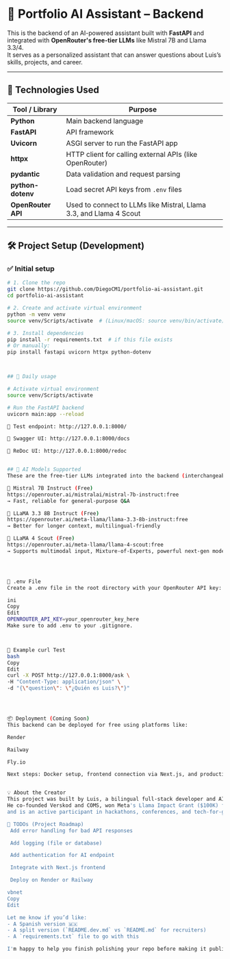 # 🧠 Portfolio AI Assistant – Backend

This is the backend of an AI-powered assistant built with **FastAPI** and integrated with **OpenRouter's free-tier LLMs** like Mistral 7B and Llama 3.3/4.  
It serves as a personalized assistant that can answer questions about Luis’s skills, projects, and career.

---

## 🚀 Technologies Used

| Tool / Library       | Purpose                                                                 |
|----------------------|-------------------------------------------------------------------------|
| **Python**           | Main backend language                                                   |
| **FastAPI**          | API framework                                                           |
| **Uvicorn**          | ASGI server to run the FastAPI app                                      |
| **httpx**            | HTTP client for calling external APIs (like OpenRouter)                 |
| **pydantic**         | Data validation and request parsing                                     |
| **python-dotenv**    | Load secret API keys from `.env` files                                  |
| **OpenRouter API**   | Used to connect to LLMs like Mistral, Llama 3.3, and Llama 4 Scout      |

---

## 🛠️ Project Setup (Development)

### ✅ Initial setup

```bash
# 1. Clone the repo
git clone https://github.com/DiegoCM1/portfolio-ai-assistant.git
cd portfolio-ai-assistant

# 2. Create and activate virtual environment
python -m venv venv
source venv/Scripts/activate  # (Linux/macOS: source venv/bin/activate)

# 3. Install dependencies
pip install -r requirements.txt  # if this file exists
# Or manually:
pip install fastapi uvicorn httpx python-dotenv



## 🚀 Daily usage

# Activate virtual environment
source venv/Scripts/activate

# Run the FastAPI backend
uvicorn main:app --reload

🧪 Test endpoint: http://127.0.0.1:8000/

📘 Swagger UI: http://127.0.0.1:8000/docs

📕 ReDoc UI: http://127.0.0.1:8000/redoc


## 🤖 AI Models Supported
These are the free-tier LLMs integrated into the backend (interchangeable via config):

🧠 Mistral 7B Instruct (Free)
https://openrouter.ai/mistralai/mistral-7b-instruct:free
→ Fast, reliable for general-purpose Q&A

🦙 LLaMA 3.3 8B Instruct (Free)
https://openrouter.ai/meta-llama/llama-3.3-8b-instruct:free
→ Better for longer context, multilingual-friendly

🚀 LLaMA 4 Scout (Free)
https://openrouter.ai/meta-llama/llama-4-scout:free
→ Supports multimodal input, Mixture-of-Experts, powerful next-gen model




🔐 .env File
Create a .env file in the root directory with your OpenRouter API key:

ini
Copy
Edit
OPENROUTER_API_KEY=your_openrouter_key_here
Make sure to add .env to your .gitignore.



🧪 Example curl Test
bash
Copy
Edit
curl -X POST http://127.0.0.1:8000/ask \
-H "Content-Type: application/json" \
-d "{\"question\": \"¿Quién es Luis?\"}"




📦 Deployment (Coming Soon)
This backend can be deployed for free using platforms like:

Render

Railway

Fly.io

Next steps: Docker setup, frontend connection via Next.js, and production deployment.


💡 About the Creator
This project was built by Luis, a bilingual full-stack developer and AI builder.
He co-founded Verskod and COMS, won Meta's Llama Impact Grant ($100K) for BluEye,
and is an active participant in hackathons, conferences, and tech-for-good projects.

📌 TODOs (Project Roadmap)
 Add error handling for bad API responses

 Add logging (file or database)

 Add authentication for AI endpoint

 Integrate with Next.js frontend

 Deploy on Render or Railway

vbnet
Copy
Edit

Let me know if you’d like:
- A Spanish version 🇲🇽
- A split version (`README.dev.md` vs `README.md` for recruiters)
- A `requirements.txt` file to go with this

I'm happy to help you finish polishing your repo before making it public or sharing it with recruiters 🚀






